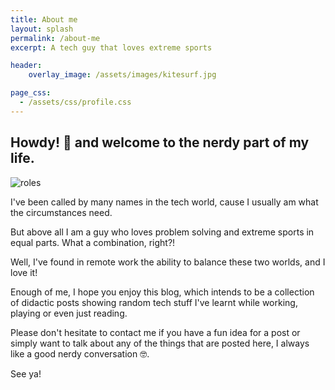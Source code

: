 ```yaml
---
title: About me
layout: splash
permalink: /about-me
excerpt: A tech guy that loves extreme sports

header:
    overlay_image: /assets/images/kitesurf.jpg

page_css:
  - /assets/css/profile.css
---
```


## Howdy! 👋 and welcome to the nerdy part of my life. 

<img src="{{ site.url }}{{ site.baseurl }}/assets/images/roles.svg" alt="roles" class="align-right" id="roles">

I've been called by many names in the tech world, cause I usually am what the circumstances need.

But above all I am a guy who loves problem solving and extreme sports in equal parts. What a combination, right?!

Well, I've found in remote work the ability to balance these two worlds, and I love it!

Enough of me, I hope you enjoy this blog, which intends to be a collection of didactic posts showing random tech stuff I've learnt while working, playing or even just reading.

Please don't hesitate to contact me if you have a fun idea for a post or simply want to talk about any of the things that are posted here, I always like a good nerdy conversation 🤓.

See ya!

